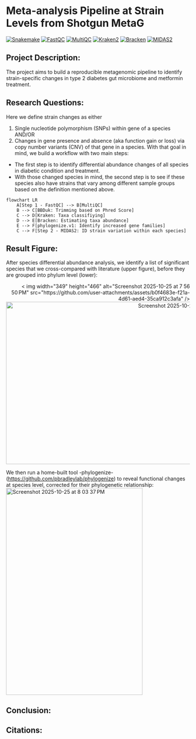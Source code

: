 # Meta-analysis Pipeline at Strain Levels from Shotgun MetaG 
[![Snakemake](https://img.shields.io/badge/workflow-Snakemake-3D9970?style=flat&logo=python&logoColor=white)](https://snakemake.github.io/)
[![FastQC](https://img.shields.io/badge/QC-FastQC-1E90FF?style=flat&logo=data:image/png;base64,iVBORw0KGgo=)](https://www.bioinformatics.babraham.ac.uk/projects/fastqc/)
[![MultiQC](https://img.shields.io/badge/QC-MultiQC-FF69B4?style=flat&logo=python&logoColor=white)](https://multiqc.info/)
[![Kraken2](https://img.shields.io/badge/classifier-Kraken2-8A2BE2?style=flat&logo=linux&logoColor=white)](https://ccb.jhu.edu/software/kraken2/)
[![Bracken](https://img.shields.io/badge/classifier-Bracken-FF4500?style=flat&logo=linux&logoColor=white)](https://ccb.jhu.edu/software/bracken/)
[![MIDAS2](https://img.shields.io/badge/metagenomics-MIDAS2-6A5ACD?style=flat&logo=github&logoColor=white)](https://github.com/czbiohub/MIDAS2)

## Project Description:
The project aims to build a reproducible metagenomic pipeline to identify strain-specific changes in type 2 diabetes gut microbiome and metformin treatment.

## Research Questions:
Here we define strain changes as either 
1) Single nucleotide polymorphism (SNPs) within gene of a species AND/OR
2) Changes in gene presence and absence (aka function gain or loss) via copy number variants (CNV) of that gene in a species.
With that goal in mind, we build a workflow with two main steps:
- The first step is to identify differential abundance changes of all species in diabetic condition and treatment.
- With those changed species in mind, the second step is to see if these species also have strains that vary among different sample groups based on the definition mentioned above.

```mermaid
flowchart LR
    A[Step 1 - FastQC] --> B[MultiQC]
    B --> C[BBDuk: Trimming based on Phred Score]
    C --> D[Kraken: Taxa classifiying]
    D --> E[Bracken: Estimating taxa abundance]
    E --> F[phylogenize.v1: Identify increased gene families]
    C --> F[Step 2 - MIDAS2: ID strain variation within each species]
```
## Result Figure:
After species differential abundance analysis, we identify a list of significant species that we cross-compared with literature (upper figure), before they are grouped into phylum level (lower):

<p align="right">
< img width="349" height="466" alt="Screenshot 2025-10-25 at 7 56 50 PM" src="https://github.com/user-attachments/assets/b0f4683e-f21a-4d61-aed4-35ca912c3afa" />
<img width="614" height="444" alt="Screenshot 2025-10-25 at 8 03 13 PM" src="https://github.com/user-attachments/assets/1662cc1f-fe4f-4f68-ac0f-a0b1d1748f79" />

We then run a home-built tool -phylogenize- (https://github.com/pbradleylab/phylogenize) to reveal functional changes at species level, corrected for their phylogenetic relationship:
<img width="374" height="566" alt="Screenshot 2025-10-25 at 8 03 37 PM" src="https://github.com/user-attachments/assets/72b98d13-577b-436c-aadf-b1d3506606b6" />

## Conclusion:

## Citations:
